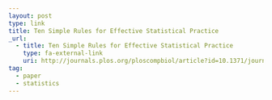 ```yaml
---
layout: post
type: link
title: Ten Simple Rules for Effective Statistical Practice
_url:
  - title: Ten Simple Rules for Effective Statistical Practice
    type: fa-external-link
    uri: http://journals.plos.org/ploscompbiol/article?id=10.1371/journal.pcbi.1004961]
tag:
  - paper
  - statistics
---
```

